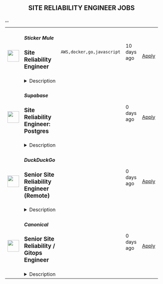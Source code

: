 <div align="center"><h2>SITE RELIABILITY ENGINEER JOBS</h2></div><table><tr>
                <td width="100" height="100" rowspan="2">
                    <img src="https://remotive.com/job/1923232/logo" width="38px" height="auto">
                </td>
                <td width="300">
                    <h5>Sticker Mule</h5>
                    <h3>Site Reliability Engineer</h3>
                </td>
                <td width="300">
                    <code>AWS,docker,go,javascript</code>
                </td>
                <td width="200">
                <text>10 days ago</text>
                </td>
                <td width="100" rowspan="2">
                <a href="https://remotive.com/remote-jobs/devops/site-reliability-engineer-1923232" align="right" target="_blank">Apply</a>
                </td>
            </tr>
            <tr>
                <td colspan="3">
                <details><summary>Description</summary>
                <p style="line-height: calc(var(--lineHeightNormal) * 1em); padding: 0px; color: #373e4d; min-height: 1.5em;"><strong>About Sticker Mule<br></strong>Sticker Mule is the Internet's most "kick ass" brand. We are privately-owned, profitable, and powered by a globally distributed team that enjoys building happy customer experience at the highest technical standards. Our software team operates from 17 countries, and we're always looking for more exceptional engineers.</p>
<p style="line-height: calc(var(--lineHeightNormal) * 1em); padding: 0px; color: #373e4d; min-height: 1.5em;"> </p>
<p style="line-height: calc(var(--lineHeightNormal) * 1em); margin-top: var(--spacingXsmall); padding: 0px; color: #373e4d; min-height: 1.5em;"><a class="PrimaryLink BaseLink" href="https://www.stickermule.com/about" rel="nofollow" style="touch-action: manipulation;" target="_blank"><span style="font-weight: var(--fontWeightMediumBold);"><u>See more about our teams here</u></span></a></p>
<p style="line-height: calc(var(--lineHeightNormal) * 1em); margin-top: var(--spacingXsmall); padding: 0px; color: #373e4d; min-height: 1.5em;"> </p>
<p style="line-height: calc(var(--lineHeightNormal) * 1em); margin-top: var(--spacingXsmall); padding: 0px; color: #373e4d; min-height: 1.5em;"><strong>We offer</strong></p>
<ol style="">
<li style="">
<p style="line-height: calc(var(--lineHeightNormal) * 1em); padding: 0px; min-height: 1.5em;">Remote work with flexible schedules</p>
</li>
<li style="">
<p style="line-height: calc(var(--lineHeightNormal) * 1em); padding: 0px; min-height: 1.5em;">A privately owned, low-stress culture</p>
</li>
<li style="">
<p style="line-height: calc(var(--lineHeightNormal) * 1em); padding: 0px; min-height: 1.5em;">A fun "no bullshit" work environment</p>
</li>
</ol>
<p><span style="color: #373e4d;"> </span></p>
<p style="line-height: calc(var(--lineHeightNormal) * 1em); margin-top: var(--spacingXsmall); padding: 0px; color: #373e4d; min-height: 1.5em;"><strong>We like you to know</strong></p>
<ol style="">
<li style="">
<p style="line-height: calc(var(--lineHeightNormal) * 1em); padding: 0px; min-height: 1.5em;">Docker</p>
</li>
<li style="">
<p style="line-height: calc(var(--lineHeightNormal) * 1em); padding: 0px; min-height: 1.5em;">Kubernetes</p>
</li>
<li style="">
<p style="line-height: calc(var(--lineHeightNormal) * 1em); padding: 0px; min-height: 1.5em;">GCP</p>
</li>
<li style="">
<p style="line-height: calc(var(--lineHeightNormal) * 1em); padding: 0px; min-height: 1.5em;">AWS</p>
</li>
<li style="">
<p style="line-height: calc(var(--lineHeightNormal) * 1em); padding: 0px; min-height: 1.5em;">Go</p>
</li>
<li style="">
<p style="line-height: calc(var(--lineHeightNormal) * 1em); padding: 0px; min-height: 1.5em;">Postgres</p>
</li>
<li style="">
<p style="line-height: calc(var(--lineHeightNormal) * 1em); padding: 0px; min-height: 1.5em;">Redis</p>
</li>
<li style="">
<p style="line-height: calc(var(--lineHeightNormal) * 1em); padding: 0px; min-height: 1.5em;">Familiarity with JavaScript</p>
</li>
<li style="">
<p style="line-height: calc(var(--lineHeightNormal) * 1em); padding: 0px; min-height: 1.5em;">Excellent communication skills (English)</p>
</li>
<li style="">
<p style="line-height: calc(var(--lineHeightNormal) * 1em); padding: 0px; min-height: 1.5em;">Degree in Computer Science or equivalent practical experience</p>
</li>
</ol>
<p><span style="color: #373e4d;"> </span></p>
<p style="line-height: calc(var(--lineHeightNormal) * 1em); margin-top: var(--spacingXsmall); padding: 0px; color: #373e4d; min-height: 1.5em;"><strong>Challenges</strong></p>
<ol style="">
<li style="">
<p style="line-height: calc(var(--lineHeightNormal) * 1em); padding: 0px; min-height: 1.5em;">Build CI and CD pipelines</p>
</li>
<li style="">
<p style="line-height: calc(var(--lineHeightNormal) * 1em); padding: 0px; min-height: 1.5em;">Optimize and scale workloads</p>
</li>
<li style="">
<p style="line-height: calc(var(--lineHeightNormal) * 1em); padding: 0px; min-height: 1.5em;">Secure containers and web services</p>
</li>
</ol>
<p style="line-height: calc(var(--lineHeightNormal) * 1em); margin-top: var(--spacingXsmall); padding: 0px; color: #373e4d; min-height: 1.5em;"><span style="font-weight: var(--fontWeightMediumBold);">Compensation and benefits</span></p>
<ol style="">
<li style="">
<p style="line-height: calc(var(--lineHeightNormal) * 1em); padding: 0px; min-height: 1.5em;">Salary: $135k+ based on experience</p>
</li>
<li style="">
<p style="line-height: calc(var(--lineHeightNormal) * 1em); padding: 0px; min-height: 1.5em;">$20,000 signing bonus</p>
</li>
<li style="">
<p style="line-height: calc(var(--lineHeightNormal) * 1em); padding: 0px; min-height: 1.5em;">4 weeks vacation + holidays based on your country of residence</p>
</li>
</ol>
<img src="https://remotive.com/job/track/1923232/blank.gif?source=public_api" alt=""/>
                </details>
                </td>
            </tr>,<tr>
                <td width="100" height="100" rowspan="2">
                    <img src="https://avatars.githubusercontent.com/u/54469796?s=200&v=4" width="38px" height="auto">
                </td>
                <td width="300">
                    <h5>Supabase</h5>
                    <h3>Site Reliability Engineer: Postgres</h3>
                </td>
                <td width="300">
                    <code></code>
                </td>
                <td width="200">
                <text>0 days ago</text>
                </td>
                <td width="100" rowspan="2">
                <a href="https://boards.greenhouse.io/supabase/jobs/5162509004" align="right" target="_blank">Apply</a>
                </td>
            </tr>
            <tr>
                <td colspan="3">
                <details><summary>Description</summary>
                
    <div class="content-intro"><p><img src="https://pbs.twimg.com/media/FIdU8GJWQAUGWRA?format=jpg&amp;name=small" alt="Join Supabase" width="680" height="453"></p></div>

    <p>Supabase is an Open Source and fully remote company building developer tools for databases.</p>
<p>We are seeking an experienced SRE to manage the infrastructure of our Postgres databases. We currently manage over 1M Postgres instances and are growing fast.</p>
<p><strong>You will:</strong></p>
<ul>
<li>Help build the Supabase Postgres offering.</li>
<li>Focus on improving the reliability of database backups and recovery</li>
<li>Implement high availability with minimal downtime failover</li>
<li>Help operationalize database management for our users by implementing maintenance windows, blue-green deployments as part of database upgrades, etc.</li>
<li>Help users self serve debug their databases by improving database observability</li>
<li>Improve the performance of provisioned Postgres databases and expose knobs for our users to further tune their database performance</li>
<li>Improve our system architecture to reduce costs while balancing security and performance.</li>
<li>Design CI/CD systems to speed up deployments with proper change and release management processes.</li>
</ul>
<p><strong>You have:</strong></p>
<ul>
<li>Experience in designing multi-tenant database solutions, designing for failover, fault-tolerance, and disaster recovery</li>
<li>Experience with orchestrating stateful workloads at scale or having used a Postgres operator like the ones from <a href="https://github.com/CrunchyData/postgres-operator">Zalando</a> or <a href="https://github.com/CrunchyData/postgres-operator">Crunchy</a> is a plus</li>
<li>Experience with tools in the Postgres ecosystem like <a href="https://github.com/pgbackrest/pgbackrest">pgbackrest</a>, <a href="https://pgbarman.org/">barman</a>, <a href="https://github.com/zalando/patroni">Patroni</a>, <a href="https://github.com/sorintlab/stolon">Stolon</a>, etc</li>
<li>5+ years experience in SRE/DevOps/Cloud Infrastructure</li>
<li>3+ years of experience in building with Golang</li>
<li>Experience in managing large deployments on AWS</li>
<li>Knowledge of networking</li>
<li>Experience with Infrastructure as Code tools</li>
</ul>
<p><strong>We offer:</strong></p>
<ul>
<li>100% remote work from anywhere in the world. No location-based adjustment to your salary.</li>
<li>ESOP (equity ownership in the company)</li>
<li>Autonomous work. We work collaboratively on projects, but you set your own pace.</li>
<li>Health, Vision and Dental benefits. Supabase covers 100% of the cost for employees and 80% for dependents</li>
<li>Generous Tech Allowance for any office setup you need</li>
<li>Annual Education Allowance</li>
<li>Annually run off-sites.</li>
</ul>
<p>&nbsp;</p>

    

    <div class="content-conclusion"><h3>BUILD IN A WEEKEND. SCALE TO BILLIONS</h3>
<p>Supabase adds auth, realtime, and restful APIs to Postgres without a single line of code.</p>
<p>Each project within Supabase is an isolated&nbsp;Postgres cluster, allowing customers to scale independently, while still providing the features that you need to build: instant database setup, auth, row level security, realtime data streams, auto-generating APIs, and a simple to use web interface.</p>
<p>We are a fully remote company.</p>
<p>Key Tech: Javascript, Typescript, Go, Elixir, PostgREST (haskell), Postgres, Pulumi.</p>
<h3><a id="about-the-team" class="anchor"></a>About the team</h3>
<ul>
<li>We're a startup. It's unstructured.</li>
<li>Collectively founded more than a dozen venture-backed companies.</li>
<li>More than 10 different nationalities.</li>
<li>We deeply believe in <a href="https://supabase.com/blog/2022/03/25/should-i-open-source-my-company" target="_blank">the efficacy of collaborative open source</a>. We support existing communities and tools, rather than building "yet another xx".</li>
<li>We "dogfood" everything. If you use it in your project, we use it in Supabase.</li>
</ul>
<h2><a id="process" class="anchor"></a>Process</h2>
<ul>
<li>The entire process is fully remote and all communication will happen over email or via video chat.</li>
<li>Once you've submitted your application, the team will review your submission, and may reach out for a short screening interview over video call.</li>
<li>If you pass the screen you will be invited to up to four follow up interviews. The calls:
<ul>
<li>usually take between 20-45 minutes each depending on the interviewer.</li>
<li>are all 1:1.</li>
<li>will be with both founders, a member of either the growth or engineering team (depending on the role), and usually one other person from your immediate team or function.</li>
</ul>
</li>
<li>Once the interviews are over, the team will meet to discuss several roles and candidates and may:
<ul>
<li>ask one or two follow-up questions over email or a quick call.</li>
<li>go directly to making an offer.</li>
</ul>
</li>
</ul>
<h2>&nbsp;</h2></div>

                </details>
                </td>
            </tr>,<tr>
                <td width="100" height="100" rowspan="2">
                    <img src="https://spreadprivacy.com/content/images/2023/05/duckduckgo-logo_wide.png" width="38px" height="auto">
                </td>
                <td width="300">
                    <h5>DuckDuckGo</h5>
                    <h3>Engineering Director, Site Reliability (Remote)</h3>
                </td>
                <td width="300">
                    <code></code>
                </td>
                <td width="200">
                <text>0 days ago</text>
                </td>
                <td width="100" rowspan="2">
                <a href="https://duckduckgo.recruitee.com/o/director-sre" align="right" target="_blank">Apply</a>
                </td>
            </tr>
            <tr>
                <td colspan="3">
                <details><summary>Description</summary>
                <p>Hi, we’re DuckDuckGo, the Internet privacy company for everyone who wants to take back their privacy now. For over a decade, we've been building our all-in-one product, developing new privacy technology, and working with policymakers to make online privacy simple and accessible for all.</p>
<p><br /></p>
<p>Our browsers and extensions have been downloaded over 250 million times with our built-in private search engine, which has seen over 100 billion searches and is the 2nd largest search engine on mobile in the United States and 20 other countries, including the United Kingdom, Canada, Australia, Poland, Italy, and Spain. Our private search engine is also 3rd in market share in the U.S. and over 15 major markets. Oh, and we've been profitable since 2014, with annual revenue exceeding $100 million!</p>
<p><br /></p>
<p>The DuckDuckGo browser’s uniquely comprehensive privacy protections are used by tens of millions of people to protect their everyday online activities on <a href="https://spreadprivacy.com/introducing-duckduckgo-for-mac/" rel="noopener">Mac</a>, <a href="https://spreadprivacy.com/windows-browser-open-beta/" rel="noopener">Windows</a>, <a href="https://spreadprivacy.com/duckduckgo-privacy-browser-ios14/" rel="noopener">iOS</a>, and <a href="https://spreadprivacy.com/introducing-app-tracking-protection/" rel="noopener">Android</a>, from searching to browsing, emailing, and more. We also offer <a href="https://spreadprivacy.com/meetprivacypro/" rel="noopener">Privacy Pro</a>, a three-in-one subscription service that includes a VPN, Personal Information Removal, and Identity Theft Restoration.</p>
<p><br /></p>
<p>We’re looking for an <strong>Engineering </strong><strong>Director, Site Reliability</strong> to help shape our all-in-one privacy solution and join our mission to show the world that protecting your privacy online can be simple.  </p>
<p><br /></p>
<p><strong>The Opportunity</strong> </p>
<p>In this technical role, you will become a leader of DuckDuckGo’s Site Reliability Engineering team. You'll assume responsibility for improving the team’s processes, practices and people — developing senior engineers and ensuring that the SRE function plays a strategic role in DuckDuckGo's growth. You will also lead and own hiring for the team, identifying and resolving bottlenecks in the funnel to improve hiring pace and outcomes.</p>
<p><br /></p>
<p>Acting as a technical partner to several strategic product and infrastructure objectives, you'll contribute to their directionand roadmaps, driving resourcing and prioritization discussions, and providing project advisory to senior engineers.</p>
<p><br /></p>
<p>You'll also join and co-own on-call rotation, tackling incidents in the trenches, identifying trends, and analyzing hotspots with the goal of significantly improving incident response time (MTTR).</p>
<p><br /></p>
<p><strong>What You Will Bring to DuckDuckGo</strong> </p>
<ul><li>4+ years of experience in leadership SRE roles (Director, Head, VP, etc.) with a proven track record of proposing and executing strategic infrastructure work.</li><li>10+ years of experience in SRE focused roles responsible for supporting, scaling, and ensuring reliability of large-scale, end-to-end infrastructure.</li><li>Experience with leading, scaling, and developing teams of 15+ SRE engineers.</li><li>Experience in participating, leading, and improving a 24x7 on-call rotation for large-scale deployments.</li><li>Skills to wrangle vague problems, propose innovative solutions, and execute them with a strong focus on metrics. </li><li>Strong cross-functional collaboration skills with a proven track record of shaping product and infrastructure roadmaps.</li><li>Ability and willingness to dive deep into the code to root cause sources of instability in high-traffic, distributed systems.</li><li>Advanced programming experience, preferably in a high level language like Perl or Python.</li><li>Deep experience administering and troubleshooting Linux and web technologies.</li><li>Ability to implement automation around infrastructure provisioning and configuration management to prioritize efficiency, scalability, and reliability.</li><li>Foresight to help identify the future technical direction of our deployment with a focus on improving reliability and performance.</li><li>Ability to leverage cloud-native services and architectures to enhance reliability and scalability, with hands-on experience packaging and deploying applications using Docker and Docker Compose.</li></ul>
<p><br /></p>
<p><strong>How We Will Support You </strong> </p>
<p>Our core values -- build trust, question assumptions, and validate direction -- underpin how we work day-to-day and the support we give our team members. We strive to empower our team members to be self-directed and self-motivated in their work.  </p>
<p><br /></p>
<ul><li><strong>Remote First, Always</strong>: We've always been a fully distributed company with team members all over the world. We trust you to get your work done wherever, and whenever.   </li><li><strong>Commitment to Personal Growth:</strong> Every team member has an annual budget of $1,250 USD to invest in their professional development. For team members in designated leadership roles, we offer reimbursement for leadership coaching services. The reimbursement amount varies by professional level. Every team member also has a dedicated Career Advisor, who serves as a guide to help you develop your strengths, identify your motivations, and understand your opportunities for growth. </li><li><strong>Leadership:</strong> We have many different types of leaders and possible combinations of leadership roles, so you can grow your career in a way that aligns best with your personal goals. You can seek additional leadership roles by being directly responsible for projects, taking ownership of areas of the company, developing and maintaining internal processes, or pursuing advisory roles. </li><li><strong>Work/Life Balance: </strong>Team members have the freedom and flexibility to organize their own work schedules. We want you to thrive both in and out of the office. We trust you to use good judgment and take the time off that you need to bring your best self to work.  </li></ul>
<p><br /></p>
<p>We also offer paid parental leave, a co-working stipend, office setup reimbursement, and a wellness stipend. More support resources can be found in our <u><a href="https://duckduckgo.com/assets/hiring/team_support_guide.pdf" rel="noopener">Team Member Support Guide</a></u><a rel="noopener"> </a><u><a href="https://duckduckgo.com/assets/hiring/team_support_guide.pdf" rel="noopener"><br /></a></u>(<a href="https://duckduckgo.com/assets/hiring/team_support_guide.pdf" rel="noopener">https://duckduckgo.com/assets/hiring/team_support_guide.pdf</a>), which explains how we make your well-being a priority. </p>
<p><br /></p>
<p>For more information on how we collaborate worldwide, from leadership in our relatively flat organization to start-to-finish ownership<strong>,</strong> check out <u><a href="https://duckduckgo.com/how-we-work" rel="noopener">DuckDuckGo Culture: How We Work</a></u><a rel="noopener"> (</a><a href="https://duckduckgo.com/how-we-work" rel="noopener">https://duckduckgo.com/how-we-work</a>).</p>
<p><br /></p>
<p><strong>Compensation</strong> </p>
<p>Annual compensation: <strong>$</strong><strong>242,000</strong> <strong>USD</strong> and stock options. Compensation is the same within a professional level, regardless of geographic location or functional area, and the compensation for each professional level is transparent across the organization.</p>
<p><br /></p>
<p><strong>Hiring Process</strong> </p>
<p>Hiring works best when it's a two-way street. Learn how we help you get to know DuckDuckGo and envision your future role here. Find out more about <u><a href="https://duckduckgo.com/how-we-hire" rel="noopener">how we hire</a></u><a rel="noopener"> (</a><a href="https://duckduckgo.com/how-we-hire" rel="noopener">https://duckduckgo.com/how-we-hire</a>).<u><a href="https://duckduckgo.com/how-we-hire" rel="noopener"><br /></a></u></p>
<p><br /></p>
<p><strong>Diversity, Equity, and Inclusion</strong> </p>
<p>DuckDuckGo provides equal work opportunities to all team members and applicants<u>,</u> and it prohibits discrimination and harassment of any type on the basis of race, color, ethnicity, caste, religion, age, sex (including pregnancy), national origin, disability status, genetics, protected veteran status, sexual orientation, gender identity or expression, or any other characteristic protected by our policies or federal, state, or local laws.</p>
<p><br /></p>
<p>We want to ensure that our hiring process is accessible. If you need reasonable accommodation for any part of the application process because of a medical condition or disability, please send an email to <u><a href="mailto:careers@duckduckgo.com" rel="noopener">careers@duckduckgo.com</a></u> to let us know the nature of your request.  </p>
<p><br /></p>
<p>If you think you might thrive in this environment, we would love to hear from you. </p>
<p><br /></p>
<p><strong>Please note that:</strong> </p>
<ul><li>Sometimes we meet up! Expect to travel at least two times a year: once for our all-hands meetup and again for a team retreat (each around 4-5 days). While extenuating circumstances may impact attendance, everyone is strongly encouraged to attend.</li><li>While we offer a flexible work arrangement with no core hours, expect an average full-time commitment of 40 hours per week. </li><li>A successful candidate will be subject to a background check and must receive satisfactory results of the same, as a condition of joining the team. </li><li>By applying for this role, you confirm that all information submitted is accurate and complete. You further acknowledge that providing false or fraudulent information during the application process is cause for denial of an offer, revocation of any existing offer, or other adverse action, up to and including termination after the start of your commencement of work. </li></ul>
<p><br /></p>
<p>#INT</p>
                </details>
                </td>
            </tr>,<tr>
                <td width="100" height="100" rowspan="2">
                    <img src="https://spreadprivacy.com/content/images/2023/05/duckduckgo-logo_wide.png" width="38px" height="auto">
                </td>
                <td width="300">
                    <h5>DuckDuckGo</h5>
                    <h3>Senior Site Reliability Engineer (Remote)</h3>
                </td>
                <td width="300">
                    <code></code>
                </td>
                <td width="200">
                <text>0 days ago</text>
                </td>
                <td width="100" rowspan="2">
                <a href="https://duckduckgo.recruitee.com/o/senior-site-reliability-engineer" align="right" target="_blank">Apply</a>
                </td>
            </tr>
            <tr>
                <td colspan="3">
                <details><summary>Description</summary>
                <p>Hi, we’re DuckDuckGo, the Internet privacy company for everyone who wants to take back their privacy now. For over a decade, we've been building our all-in-one product, developing new privacy technology, and working with policymakers to make online privacy simple and accessible for all.</p>
<p><br /></p>
<p>Our browsers and extensions have been downloaded over 250 million times with our built-in private search engine, which has seen over 100 billion searches and is the 2nd largest search engine on mobile in the United States and 20 other countries, including the United Kingdom, Canada, Australia, Poland, Italy, and Spain. Our private search engine is also 3rd in market share in the U.S. and over 15 major markets. Oh, and we've been profitable since 2014, with annual revenue exceeding $100 million!</p>
<p><br /></p>
<p>The DuckDuckGo browser’s uniquely comprehensive privacy protections are used by tens of millions of people to protect their everyday online activities on <a href="https://spreadprivacy.com/introducing-duckduckgo-for-mac/" rel="noopener">Mac</a>, <a href="https://spreadprivacy.com/windows-browser-open-beta/" rel="noopener">Windows</a>, <a href="https://spreadprivacy.com/duckduckgo-privacy-browser-ios14/" rel="noopener">iOS</a>, and <a href="https://spreadprivacy.com/introducing-app-tracking-protection/" rel="noopener">Android</a>, from searching to browsing, emailing, and more. We also offer <a href="https://spreadprivacy.com/meetprivacypro/" rel="noopener">Privacy Pro</a>, a three-in-one subscription service that includes a VPN, Personal Information Removal, and Identity Theft Restoration.<br /><br />We’re looking for a Senior Site Reliability Engineer to help build and maintain world-class infrastructure to meet the needs of millions of users protecting their privacy online.  </p>
<p><br /></p>
<p><strong>The Opportunity</strong> </p>
<p>In this role, you will be dedicated to improving and scaling the reliability of our end-to-end infrastructure. We dive deep into complex operational challenges, including software, systems, automation, and process analysis. We are looking for candidates who can read, write, troubleshoot, and deploy all types of software to help us tackle the reliability challenges of large-scale deployments. </p>
<p><br /></p>
<p><strong>What You Will Bring to DuckDuckGo</strong> </p>
<ul><li>7+ years relevant professional experience in reliability, platform, infrastructure, or software engineering.</li><li>Ability to lead and collaborate on high-impact and complex projects from proposal through post-mortem.  </li><li>Skills to wrangle vague problems, propose innovative solutions, and execute them with a strong focus on metrics. </li><li>Experience developing effective tools, services, alerts and responses to identify and address reliability risks.</li><li>Investigative ability to root-cause sources of instability in high-traffic, distributed systems.</li><li>Deep experience administering and troubleshooting Linux and web technologies.</li><li>Ability to implement automation around infrastructure provisioning and configuration management to prioritize efficiency, scalability and reliability.</li><li>Foresight to help identify the future technical direction of our deployment with an effort to improve reliability and performance.</li><li>Advanced programming skills enabling close partnership with software engineers to triage production issues and identify appropriate remediation, including code changes and performance considerations.</li><li>Experience participating in a 24x7 on-call rotation for a large-scale deployment. </li><li>Ability to leverage cloud-native services and architectures to enhance reliability and scalability, with hands-on experience packaging and deploying applications using Docker and Docker Compose. </li></ul>
<p><br /></p>
<p><strong>How We Will Support You </strong> </p>
<p>Our core values -- build trust, question assumptions, and validate direction -- underpin how we work day-to-day and the support we give our team members. We strive to empower our team members to be self-directed and self-motivated in their work.  </p>
<ul><li><strong>Remote First, Always</strong>: We've always been a fully distributed company with team members all over the world. We trust you to get your work done wherever, and whenever.   </li><li><strong>Commitment to Personal Growth:</strong> Every team member has an annual budget of $1,250 USD to invest in their professional development. Every team member also has a dedicated Career Advisor, who serves as a guide to help you develop your strengths, identify your motivations, and understand your opportunities for growth. </li><li><strong>Leadership:</strong> We have many different types of leaders and possible combinations of leadership roles, so you can grow your career in a way that aligns best with your personal goals. You can seek additional leadership roles by being directly responsible for projects, taking ownership of areas of the company, developing and maintaining internal processes, or pursuing advisory roles. </li><li><strong>Work/Life Balance: </strong>Team members have the freedom and flexibility to organize their own work schedules. We want you to thrive both in and out of the office. We trust you to use good judgment and take the time off that you need to bring your best self to work.</li></ul>
<p><br /></p>
<p>We also offer paid parental leave, a co-working stipend, office setup reimbursement, and a wellness stipend. More support resources can be found in our <u><a href="https://duckduckgo.com/assets/hiring/team_support_guide.pdf" rel="noopener">Team Member Support Guide</a>, which</u> explains how we make your well-being a priority. </p>
<p><br /></p>
<p>For more information on how we collaborate worldwide, from leadership in our relatively flat organization to start-to-finish ownership<strong>,</strong> check out <u><a href="https://duckduckgo.com/how-we-work" rel="noopener">DuckDuckGo Culture: How We Work.</a> </u></p>
<p><br /></p>
<p><strong>Compensation</strong> </p>
<p>Annual compensation: $176,000 USD and stock options. Compensation is the same within a professional level, regardless of geographic location or functional area, and the compensation for each professional level is transparent across the organization.</p>
<p><br /></p>
<p><strong>Hiring Process</strong> </p>
<p>Hiring works best when it's a two-way street. Learn how we help you get to know DuckDuckGo and envision your future role here. Find out more about <u><a href="https://duckduckgo.com/how-we-hire" rel="noopener">how we hire</a>. </u></p>
<p><br /></p>
<p><strong>Diversity, Equity, and Inclusion</strong> </p>
<p>DuckDuckGo provides equal work opportunities to all team members and applicants<u>,</u> and it prohibits discrimination and harassment of any type on the basis of race, color, ethnicity, caste, religion, age, sex (including pregnancy), national origin, disability status, genetics, protected veteran status, sexual orientation, gender identity or expression, or any other characteristic protected by our policies or federal, state, or local laws.</p>
<p><br /></p>
<p>We want to ensure that our hiring process is accessible. If you need reasonable accommodation for any part of the application process because of a medical condition or disability, please send an email to <u><a href="mailto:careers@duckduckgo.com" rel="noopener">careers@duckduckgo.com</a></u> to let us know the nature of your request.  </p>
<p><br /></p>
<p>If you think you might thrive in this environment, we would love to hear from you. </p>
<p><br /></p>
<p><strong>Please note that:</strong> </p>
<ul><li>Sometimes we meet up! Expect to travel at least two times a year: once for our all-hands meetup and again for a team retreat (each around 4-5 days). While extenuating circumstances may impact attendance, everyone is strongly encouraged to attend.</li><li>While we offer a flexible work arrangement with no core hours, expect an average full-time commitment of 40 hours per week. </li><li>A successful candidate will be subject to a background check and must receive satisfactory results of the same, as a condition of joining the team. </li><li>By applying for this role, you confirm that all information submitted is accurate and complete. You further acknowledge that providing false or fraudulent information during the application process is cause for denial of an offer, revocation of any existing offer, or other adverse action, up to and including termination after the start of your commencement of work.–</li></ul>
<p><br /></p>
<p>#INT #LI-EM1</p>
                </details>
                </td>
            </tr>,<tr>
                <td width="100" height="100" rowspan="2">
                    <img src="https://pbs.twimg.com/profile_images/1673959375340290050/x7pNtXQ7_400x400.jpg" width="38px" height="auto">
                </td>
                <td width="300">
                    <h5>Canonical</h5>
                    <h3>Senior Site Reliability / Gitops Engineer</h3>
                </td>
                <td width="300">
                    <code></code>
                </td>
                <td width="200">
                <text>0 days ago</text>
                </td>
                <td width="100" rowspan="2">
                <a href="https://canonical.com/careers/5517891" align="right" target="_blank">Apply</a>
                </td>
            </tr>
            <tr>
                <td colspan="3">
                <details><summary>Description</summary>
                
      <p>This role is an opportunity for a hands-on, but literally hands-off, senior technologist with a passion for Linux to build a career with Canonical and drive the success with those leveraging Ubuntu and open source products.&nbsp; If you have experience of IT operations automation, Infrastructure as Code and a passion for technology, then you will enjoy working with some of the best people in the industry at Canonical.</p>
<h2><strong>Job Summary</strong></h2>
<p>The IS team at Canonical supports and maintains all of Canonical’s IT production services. The team is in charge of running services used by over 60 million Ubuntu users.</p>
<p>As an Senior SRE &amp; Gitops engineer you’ll be in a unique position to drive operations automation to the next level, both in our own private clouds as well as in the public clouds. We do this by utilizing the best of open source infrastructure as code software, software development practices such as CI/CD pipelines, and Canonical’s leading products for software operation automation.</p>
<p>In addition to defining the infrastructure as code, you will improve Canonical products and the open-source technologies they’re based on by providing critical feedback to developers on how their products operate at scale. This is done by submitting bugs (and sometimes writing pull requests) and collaborating on design and implementations with other teams within the company.</p>
<p>You’ll be part of a global team of SREs that work together and support each other to provide the best possible services to our company, Canonical’s customers and the Ubuntu Community.</p>
<h2><strong>As a Senior Site Reliability / Gitops Engineer you will</strong></h2>
<ul>
<li>Drive the development of automation, Gitops in your team as an embedded tech lead</li>
<li>Closely collaborate with the IS architect to align your solutions with the IS architecture vision</li>
<li>Design and architect services that IS can offer to the organization as products</li>
<li>Apply your experience of IaC to develop infrastructure as code practice within IS by constantly increasing automation and improving IaC processes</li>
<li>Automate software operations for re-usability and consistency across private and public clouds, taking into consideration the complexities of distributed systems</li>
<li>Maintain operational responsibility for all of Canonical’s core services, networks, and infrastructure</li>
<li>Develop skills in troubleshooting, capacity planning, and performance investigation, Setting up, maintaining and using observability tools such as Prometheus, Grafana, and Elasticsearch; design, implement and maintain monitoring and alerting for various systems and services</li>
<li>Provide assistance and work with globally distributed engineering, operations, and support peers</li>
<li>Be given uninterrupted development time to focus on larger projects and automation of manual tasks</li>
<li>Share your experience, know-how and best practices with other team members in design sessions, mentorship and ‘doing work together’</li>
<li>Carry final responsibility for time-critical escalations</li>
</ul>
<h2>What we are looking for in you</h2>
<ul>
<li>A modern view on hosting architecture, driven by infrastructure as code across both private and public clouds.</li>
<li>A product mindset thriving to develop products rather than solutions.</li>
<li>Python software development experience, with large projects</li>
<li>Experience working with Kubernetes or other container orchestration systems.</li>
<li>Proven exposure to manage and deploy cloud infrastructure with code.&nbsp;&nbsp;</li>
<li>Practical knowledge of Linux networking, routing, and firewalls</li>
<li>Affinity with various forms of Linux storage, from Ceph to Databases</li>
<li>Hands-on experience administering enterprise Linux servers</li>
<li>Extensive knowledge of cloud computing concepts and technologies</li>
<li>Bachelor's degree or greater, preferably in computer science or related engineering field</li>
<li>Able to communicate clearly and effectively in English over email, chat, video or voice calls and in-person</li>
<li>Motivated and able to troubleshoot from kernel to web, and willing to ask others when appropriate</li>
<li>A willingness to be flexible and able to learn new things quickly</li>
<li>Be inspired by the needs of fast-changing environments</li>
<li>Happy to work within distributed teams</li>
<li>Be passionate and familiarized about open-source, especially Ubuntu or Debian</li>
</ul>
<h2>What we offer you</h2>
<p>Your base pay will depend on various factors including your geographical location, level of experience, knowledge and skills. In addition to the benefits above, certain roles are also eligible for additional benefits and rewards including annual bonuses and sales incentives based on revenue or utilization. Our compensation philosophy is to ensure equity right across our global workforce.&nbsp;&nbsp;</p>
<p>In addition to a competitive base pay, we provide all team members with additional benefits, which reflect our values and ideals. Please note that additional benefits may apply depending on the work location and, for more information on these, you can ask in the later stages of the recruitment process.</p>
<ul>
<li>Fully remote working environment - we’ve been working remotely since 2004!</li>
<li>Personal learning and development budget of 2,000USD per annum</li>
<li>Annual compensation review</li>
<li>Recognition rewards</li>
<li>Annual holiday leave</li>
<li>Parental Leave</li>
<li>Employee Assistance Programme</li>
<li>Opportunity to travel to new locations to meet colleagues at ‘sprints’</li>
<li>Priority Pass for travel and travel upgrades for long haul company events</li>
</ul>
<h2>About Canonical</h2>
<p>Canonical is a pioneering tech firm that is at the forefront of the global move to open source. As the company that publishes Ubuntu, one of the most important open source projects and the platform for AI, IoT and the cloud, we are changing the world on a daily basis. We recruit on a global basis and set a very high standard for people joining the company. We expect excellence - in order to succeed, we need to be the best at what we do.</p>
<p>Canonical has been a remote-first company since its inception in 2004.​ Work at Canonical is a step into the future, and will challenge you to think differently, work smarter, learn new skills, and raise your game. Canonical provides a unique window into the world of 21st-century digital business.</p>
<h2>Canonical is an equal opportunity employer</h2>
<p>We are proud to foster a workplace free from discrimination. Diversity of experience, perspectives, and background create a better work environment and better products. <a href="https://canonical.com/careers/diversity/identity">Whatever your identity, we will give your application fair consideration.</a></p>
<p>#LI-remote&nbsp;</p>
<p>Requisition ID: 263</p><p></p>
    
                </details>
                </td>
            </tr>,<tr>
                <td width="100" height="100" rowspan="2">
                    <img src="https://pbs.twimg.com/profile_images/1673959375340290050/x7pNtXQ7_400x400.jpg" width="38px" height="auto">
                </td>
                <td width="300">
                    <h5>Canonical</h5>
                    <h3>Site Reliability / Gitops Engineer</h3>
                </td>
                <td width="300">
                    <code></code>
                </td>
                <td width="200">
                <text>0 days ago</text>
                </td>
                <td width="100" rowspan="2">
                <a href="https://canonical.com/careers/1747487" align="right" target="_blank">Apply</a>
                </td>
            </tr>
            <tr>
                <td colspan="3">
                <details><summary>Description</summary>
                
      <p>This role is an opportunity for a hands-on, but literally hands-off, technologist with a passion for Linux to build a career with Canonical and drive the success with those leveraging Ubuntu and open source products. &nbsp;If you have experience of IT operations automation, Infrastructure as Code and a passion for technology, then you will enjoy working with some of the best people in the industry at Canonical.<br></p>
<h2>Job Summary</h2>
<p>The IS team at Canonical supports and maintains all of Canonical’s IT production services. The team is in charge of running services used by over 60 million Ubuntu users.</p>
<p>As an SRE &amp; Gitops engineer you’ll be in a unique position to drive operations automation to the next level, both in our own private clouds as well as in the public clouds. We do this by utilizing the best of open source infrastructure as code software, software development practices such as CI/CD pipelines, and Canonical’s leading products for software operation automation.</p>
<p>In addition to defining the infrastructure as code, you will improve Canonical products and the open-source technologies they’re based on by providing critical feedback to developers on how their products operate at scale. This is done by submitting bugs (and sometimes writing pull requests) and collaborating on design and implementations with other teams within the company.</p>
<p>You’ll be part of a global team of SREs that work together and support each other to provide the best possible services to our company, Canonical’s customers and the Ubuntu Community.</p>
<h2>As a Site Reliability / Gitops Engineer engineer you will</h2>
<ul>
<li>Apply your experience of IaC to develop infrastructure as code practice within IS by constantly increasing automation and improving IaC processes</li>
<li>Automate software operations for re-usability and consistency across private and public clouds, taking into consideration the complexities of distributed systems</li>
<li>Develop new features and improve the resilience and scalability of the existing cloud and container portfolio at Canonical</li>
<li>Maintain operational responsibility for all of Canonical’s core services, networks, and infrastructure</li>
<li>Develop skills in troubleshooting, capacity planning, and performance investigation, Setting up, maintaining and using observability tools such as Prometheus, Grafana, and Elasticsearch; design, implement and maintain monitoring and alerting for various systems and services</li>
<li>Collaborate with development teams to design service architecture, documentation, playbooks, policies and operational procedures</li>
<li>Provide assistance and work with globally distributed engineering, operations, and support peers</li>
<li>Be given uninterrupted development time to focus on larger projects and automation of manual tasks</li>
<li>Share your experience, know-how and best practices with other team members in design sessions, mentorship and ‘doing work together’</li>
<li>Carry final responsibility for time-critical escalations</li>
</ul>
<h2>What we are looking for in you</h2>
<ul>
<li>A deep experience of, and knowledge to define operations in code, using version control, peer review and CI/CD to roll out changes both to applications and infrastructure</li>
<li>Strong modern engineering background (peer-review, unit testing, SCM, CI/CD, Agile)</li>
<li>Python software development experience, with large projects</li>
<li>Practical knowledge of Linux networking, routing, and firewalls</li>
<li>Affinity with various forms of Linux storage, from Ceph to Databases</li>
<li>Hands-on experience administering enterprise Linux servers</li>
<li>Extensive knowledge of cloud computing concepts and technologies</li>
<li>Bachelor's degree or greater, preferably in computer science or related engineering field</li>
<li>Able to communicate clearly and effectively in English over email, chat, video or voice calls and in-person</li>
<li>Motivated and able to troubleshoot from kernel to web, and willing to ask others when appropriate</li>
<li>A willingness to be flexible and able to learn new things quickly</li>
<li>Be inspired by the needs of fast-changing environments</li>
<li>Happy to work within distributed teams</li>
<li>Be passionate and familiarized about open-source, especially Ubuntu or Debian<br></li>
</ul>
<h2>What we offer you</h2>
<p>Your base pay will depend on various factors including your geographical location, level of experience, knowledge and skills. In addition to the benefits above, certain roles are also eligible for additional benefits and rewards including annual bonuses and sales incentives based on revenue or utilization. Our compensation philosophy is to ensure equity right across our global workforce.&nbsp;&nbsp;</p>
<p>In addition to a competitive base pay, we provide all team members with additional benefits, which reflect our values and ideals. Please note that additional benefits may apply depending on the work location and, for more information on these, you can ask in the later stages of the recruitment process.</p>
<ul>
<li>Fully remote working environment - we’ve been working remotely since 2004!</li>
<li>Personal learning and development budget of 2,000USD per annum</li>
<li>Annual compensation review</li>
<li>Recognition rewards</li>
<li>Annual holiday leave</li>
<li>Parental Leave</li>
<li>Employee Assistance Programme</li>
<li>Opportunity to travel to new locations to meet colleagues at ‘sprints’</li>
<li>Priority Pass for travel and travel upgrades for long haul company events</li>
</ul>
<h2>About Canonical</h2>
<p>Canonical is a pioneering tech firm that is at the forefront of the global move to open source. As the company that publishes Ubuntu, one of the most important open source projects and the platform for AI, IoT and the cloud, we are changing the world on a daily basis. We recruit on a global basis and set a very high standard for people joining the company. We expect excellence - in order to succeed, we need to be the best at what we do.</p>
<p>Canonical has been a remote-first company since its inception in 2004.​ Work at Canonical is a step into the future, and will challenge you to think differently, work smarter, learn new skills, and raise your game. Canonical provides a unique window into the world of 21st-century digital business.</p>
<h2>Canonical is an equal opportunity employer</h2>
<p>We are proud to foster a workplace free from discrimination. Diversity of experience, perspectives, and background create a better work environment and better products. <a href="https://canonical.com/careers/diversity/identity">Whatever your identity, we will give your application fair consideration.</a></p>
<p>#LI-remote&nbsp;</p>
<p>Requisition ID: 263</p><p></p>
    
                </details>
                </td>
            </tr>,<tr>
                <td width="100" height="100" rowspan="2">
                    <img src="https://lever-client-logos.s3.us-west-2.amazonaws.com/55028a36-609c-479c-9553-d4689ff2dd8c-1669620566663.png" width="38px" height="auto">
                </td>
                <td width="300">
                    <h5>Airalo</h5>
                    <h3>Senior Site Reliability Engineer</h3>
                </td>
                <td width="300">
                    <code></code>
                </td>
                <td width="200">
                <text>0 days ago</text>
                </td>
                <td width="100" rowspan="2">
                <a href="https://jobs.lever.co/airalo/bb8cb1a8-de8b-40bb-989f-d60f3b674e19" align="right" target="_blank">Apply</a>
                </td>
            </tr>
            <tr>
                <td colspan="3">
                <details><summary>Description</summary>
                <div><b>About Airalo</b></div><div>Alo! Airalo is the world’s first eSIM store that helps people connect in over 200+ countries and regions across the globe. We are building the next digital service that revolutionizes the telecom industry. We are a travel-tech company and an equal-opportunity environment that values and executes diversity, inclusion, and equity. Our team is spread across 50+ countries and six continents. What glues us together is our commitment to changing the way you connect<span style="font-size: 13.3333px">. </span></div><div><br></div><div><b>About you</b></div><div>We hope that you care deeply about the quality of your work, the intrinsic worth of tasks, and the success of your team. You are self-disciplined and do not require micromanagement in terms of your skillset and work ethic. You do your best to flourish as an individual every day while working hard to foster a collaborative team environment. You believe in the importance of being — and staying — authentic, honest, positive, and kind. You are a good interlocutor with clear and concise communication. You are able to manage multiple projects, have an analytical mind, pay keen attention to detail, and love to get your hands dirty. You are cognizant, tolerant, and welcoming of vulnerabilities and cultural differences.</div><div><br></div><div><b>About the Role</b></div><div><b>Position</b>: Full-time / Employee</div><div><b>Location:</b>&nbsp;Remote-first </div><div><b>Benefits:</b>&nbsp;Health Insurance, work-from-anywhere stipend, annual wellness &amp; learning credits, annual all-expenses-paid company retreat in a gorgeous destination &amp; other benefits</div><div><br></div><div><span style="font-size: 11pt;">We are looking for an experienced Site Reliability Engineer to join our growing engineering team.We are a company that values SRE principles and practices. We believe in empowering our SREs to make data-driven decisions, automate operational tasks, and continuously improve the reliability of our systems. We foster a blameless culture where everyone is encouraged to learn from mistakes and share knowledge. If you are passionate about building and maintaining highly reliable systems, we would love to hear from you!</span></div><h3>Responsibilities include, but are not limited to:</h3><li>Develop and maintain reliable, scalable, and efficient systems. </li><li>Define and track Service Level Objectives (SLOs) and Service Level Indicators (SLIs) to measure and improve system reliability. </li><li>Conduct blameless post-incident reviews to identify root causes and implement preventive measures</li><li>Drive automation of operational tasks and incident response. </li><li>Develop and maintain runbooks and playbooks for common operational tasks and incident response. </li><li>Mitigate operational risks. </li><li>Work with software engineers to design systems for reliability, scalability, and maintainability. </li><li>Continuously evaluate and optimize system performance, capacity, and cost. </li><li>Participate in on-call rotation and be available to troubleshoot and resolve critical issues.</li>,<h3>Must-haves:</h3><li>Bachelor’s degree in Computer Engineering or a similar discipline.</li><li>5+ years of experience as a Site Reliability Engineer or in a similar role.</li><li>3+ years of experience with AWS services including strong knowledge of container orchestration.</li><li>2+ years of Kubernetes experience</li><li>Deep understanding of observability principles and tools (logging, monitoring, tracing).</li><li>Experience with incident management and postmortem analysis.</li><li>Experience and interest in infrastructure as a code approach (Terraform).</li><li>Experience with chaos engineering and other techniques for testing system resilience.</li><li>Experience with CI/CD tools such as GitHub Actions.</li><li>Proficiency in at least one programming language (Python, Go, Java, etc.) for automation and tooling.</li><li>Comfortable with messaging systems (SNS, SQS, etc)</li><li>Ability to work independently and collaboratively in a fast-paced environment.</li><li>Team player and open to new ideas.</li><li>Good communication skills and fluency in English.</li>,<h3>Good to haves:</h3><li>Prior experience with Scrum and other agile methods. </li><li>Certification in relevant areas such as AWS Certified DevOps Engineer, Certified Kubernetes Administrator (CKA), or similar. </li><li>Experience with AI-driven SRE tools for anomaly detection and improvements</li><li>Contributions to open-source SRE projects or communities. </li><li>Prior work experience in telecommunications. </li><li>Knowledge of eSIM and GSMA related technologies and services.</li><div>If you are interested in this position, <b>please apply via the link.</b></div><div><br></div><div>We sincerely thank all applicants in advance for submitting their interest in this opportunity. Airalo is an equal opportunity employer and values diversity, equity &amp; inclusion. We do not discriminate on the basis of race, religion, national origin, gender, sexual orientation, age, marital status, veteran status, or disability status. We are committed to providing reasonable accommodations upon request for individuals with disabilities throughout our job interview process.</div>
                </details>
                </td>
            </tr>,<tr>
                <td width="100" height="100" rowspan="2">
                    <img src="https://pbs.twimg.com/profile_images/1031556251782705153/l7Ht7Yer_400x400.jpg" width="38px" height="auto">
                </td>
                <td width="300">
                    <h5>Crytek</h5>
                    <h3>Lead Site Reliability Engineer</h3>
                </td>
                <td width="300">
                    <code></code>
                </td>
                <td width="200">
                <text>0 days ago</text>
                </td>
                <td width="100" rowspan="2">
                <a href="https://jobs.lever.co/crytek/cf3eb775-310c-4dd3-a5d2-e464f0c8f0e4" align="right" target="_blank">Apply</a>
                </td>
            </tr>
            <tr>
                <td colspan="3">
                <details><summary>Description</summary>
                <div>Crytek is looking for a <b>Lead Site Reliability Engineer</b> to support the Network Operations team for <a rel="noopener noreferrer" class="postings-link" href="https://www.huntshowdown.com/"><i>Hunt: Showdown</i></a> team.</div><div><br></div><div><br></div><div><b>Relocation &amp; Remote Work</b></div><div>For this position, you have one of the following options:</div><div>&nbsp;</div><div>1. Come to our modern headquarters in Frankfurt and receive an attractive relocation package and have access to all of our benefits.</div><div>&nbsp;</div><div>2. If you are already living in one of the following countries, we are able to offer you a permanent work contract and allow you to work remotely&nbsp;as an employee&nbsp;from there.&nbsp;</div><div>&nbsp;</div><div>Germany</div><div>Sweden</div><div>United Kingdom</div><div>Spain</div><div>Poland</div><div>Austria</div><div>&nbsp;</div><div>3. If you are interested in full-time remote work in any other country (max. +/- 2 hours CET), we&nbsp;can offer you&nbsp;a freelance contract arrangement.</div><div>&nbsp;</div><h3>Responsibilities</h3><li>Overseeing network operations strategic planning and execution globally;</li><li>Negotiating and contracting with DC and hosting service providers;</li><li>Overseeing game servers' installation process and general coordination of hardware management, traffic management;</li><li>Coordination with game development teams (studios) on game server solution architecture for different platforms (PC and consoles);</li><li>Coordination with online development team for publishing online services;</li><li>Revising and trouble-shooting existing games server solutions and investigating any issues connected to online operations;</li><li>Setting up high-quality-standard processes for online operations;</li><li>Setting up high-level targets for online and network operations like up-time, deployment time, etc.;</li><li>Automate the processes of deploying and monitoring different workloads;</li><li>Manage and motivate the team of DevOps engineers, database and system administrators,on and network engineers;</li><li>Installing and connecting anti-bot and anti-cheat systems within existing Crytek’s services, and general technical management of such systems;</li><li>Take responsibility and maximize the service quality of operations of the platform and the game services on the platform.</li>,<h3>Requirements</h3><li>5+ years of professional experience at mid to senior level management;</li><li>3+ years of experience in operation of online platforms;</li><li>Extensive experience of online operations for games as a service;</li><li>Extensive experience in architecture and trouble-shooting of network solutions;</li><li>Experience working with bare metal as well as cloud servers;</li><li>Experience working with automation tools like Ansible and observability tooling like OpenTelemetry and Grafana</li><li>Excellent client service skills &amp; project management skills (e.g. managing to timelines &amp; budgets, setting expectations, developing internal metrics, sharing knowledge, etc.);</li><li>Excellent English communication and writing skills.</li>,<h3>Pluses</h3><li>Experience leading teams</li><li>Experience with financial forecasting and budget management</li><li>Knowledge and understanding of the nature of Online Games</li><div><br></div><div><b>What you can expect from us</b></div><div>&nbsp;</div><div><b>Career Path&nbsp;</b></div><div>Your professional development is important to us, so we have laid out a career plan to help you progress towards your goals and objectives.&nbsp;</div><div>&nbsp;</div><div><b>Company Apartment&nbsp;</b></div><div>To help you get settled, we provide you with a fully furnished company apartment during your first three months in Frankfurt.*&nbsp;</div><div>&nbsp;</div><div><b>Relocation&nbsp;Support&nbsp;</b></div><div>We offer a relocation budget and full coverage of flights to Frankfurt for you and your family.&nbsp;</div><div>You can expect extensive assistance with visa, work permits, and communication with authorities during the relocation process, as well as help settling into Germany (e.g. setting up appointments with banks, government agencies, schools, landlords, finding apartments etc.).*&nbsp;</div><div><b>&nbsp;&nbsp;&nbsp;&nbsp;&nbsp;&nbsp;&nbsp;&nbsp;&nbsp;&nbsp;&nbsp;&nbsp;</b></div><div><b>Public Transport Pass&nbsp;</b></div><div>Discover Frankfurt by bus, tram and metro – free of charge.*&nbsp;</div><div>&nbsp;</div><div><b>Gym Card&nbsp;</b></div><div>A healthy body is a healthy mind. We offer a membership at the premium gym chain Fitness First in Germany. Work out, join group fitness classes, or relax in the wellness facilities.</div><div>&nbsp;</div><div><b>International Environment&nbsp;</b></div><div>We truly embody diversity at Crytek. With employees from over 42 different countries, we define ourselves by our cultural diversity.&nbsp;</div><div>&nbsp;</div><div><b>German Classes&nbsp;</b></div><div>Understanding the local culture will make your stay abroad more enjoyable, and Crytek supports that by offering German language courses for you and your family.&nbsp;</div><div>&nbsp;&nbsp;</div><div><b>Events</b></div><div>Join us on our exciting company events, including new starter breakfasts, summer and winter parties, our annual trip to Gamescom in Cologne, and many more!*&nbsp;</div><div>We are all gamers: stay connected and play games with your colleagues at our remote gaming parties.</div><div>&nbsp;</div><div><b>Vacation Days&nbsp;</b></div><div>At our Frankfurt office you can enjoy 24 days of vacation per year, and every 2 years you get 1 more (up to a maximum of 28 days). You will also have on average 10 public holidays on top of the days you take off. </div><div>If you are working from another country, local standards apply.</div><div>&nbsp; </div><div>&nbsp;&nbsp;</div><div>*only applicable to employees in Frankfurt.</div>
                </details>
                </td>
            </tr></table>